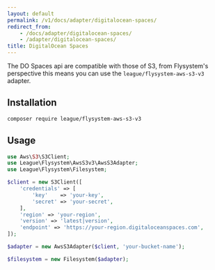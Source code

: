 ```yaml
---
layout: default
permalink: /v1/docs/adapter/digitalocean-spaces/
redirect_from: 
    - /docs/adapter/digitalocean-spaces/
    - /adapter/digitalocean-spaces/
title: DigitalOcean Spaces
---
```


The DO Spaces api are compatible with those of S3, from Flysystem's perspective this means you can use the
`league/flysystem-aws-s3-v3` adapter.

## Installation

~~~ bash
composer require league/flysystem-aws-s3-v3
~~~

## Usage

```php
use Aws\S3\S3Client;
use League\Flysystem\AwsS3v3\AwsS3Adapter;
use League\Flysystem\Filesystem;

$client = new S3Client([
    'credentials' => [
        'key'    => 'your-key',
        'secret' => 'your-secret',
    ],
    'region' => 'your-region',
    'version' => 'latest|version',
    'endpoint' => 'https://your-region.digitaloceanspaces.com',
]);

$adapter = new AwsS3Adapter($client, 'your-bucket-name');

$filesystem = new Filesystem($adapter);
```
